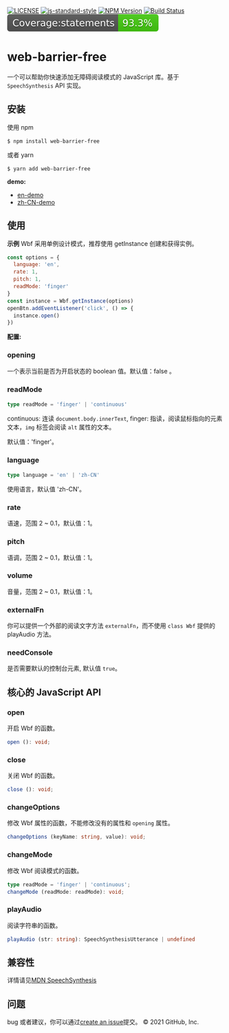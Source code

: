 [![LICENSE](https://img.shields.io/github/license/bubkoo/html-to-image?style=flat-square)](./LICENSE) [![js-standard-style](https://img.shields.io/badge/code%20style-standard-brightgreen.svg?style=flat-square)](https://github.com/karma-runner/karma-coverage) [![NPM Version](https://img.shields.io/npm/v/web-barrier-free.svg)][npm-url] [![Build Status](https://app.travis-ci.com/halodong/web-barrier-free.svg?branch=master)](https://www.travis-ci.com) [![jest coverage](coverage/badge-statements.svg)](coverage/badge-statements.svg)

[npm-url]: https://npmjs.org/package/web-barrier-free

# web-barrier-free

一个可以帮助你快速添加无障碍阅读模式的 JavaScript 库。基于 `SpeechSynthesis` API 实现。

## 安装

使用 npm

```
$ npm install web-barrier-free
```

或者 yarn

```
$ yarn add web-barrier-free
```

**demo:**

- [en-demo](https://codesandbox.io/s/pedantic-stitch-ru1no)
- [zh-CN-demo](https://halodong.github.io/)

## 使用

**示例** Wbf 采用单例设计模式，推荐使用 getInstance 创建和获得实例。

```js
const options = {
  language: 'en',
  rate: 1,
  pitch: 1,
  readMode: 'finger'
}
const instance = Wbf.getInstance(options)
openBtn.addEventListener('click', () => {
  instance.open()
})
```

**配置:**

### opening

一个表示当前是否为开启状态的 boolean 值。默认值：false 。

### readMode

```ts
type readMode = 'finger' | 'continuous'
```

continuous: 连读 `document.body.innerText`, finger: 指读，阅读鼠标指向的元素文本，`img` 标签会阅读 `alt` 属性的文本。

默认值：'finger'。

### language

```ts
type language = 'en' | 'zh-CN'
```

使用语言，默认值 'zh-CN'。

### rate

语速，范围 2 ~ 0.1，默认值：1。

### pitch

语调，范围 2 ~ 0.1，默认值：1。

### volume

音量，范围 2 ~ 0.1，默认值：1。

### externalFn

你可以提供一个外部的阅读文字方法 `externalFn`，而不使用 `class Wbf` 提供的 playAudio 方法。

### needConsole

是否需要默认的控制台元素, 默认值 `true`。

## 核心的 JavaScript API

### open

开启 Wbf 的函数。

```typescript
open (): void;
```

### close

关闭 Wbf 的函数。

```typescript
close (): void;
```

### changeOptions

修改 Wbf 属性的函数，不能修改没有的属性和 `opening` 属性。

```typescript
changeOptions (keyName: string, value): void;
```

### changeMode

修改 Wbf 阅读模式的函数。

```typescript
type readMode = 'finger' | 'continuous';
changeMode (readMode: readMode): void;
```

### playAudio

阅读字符串的函数。

```typescript
playAudio (str: string): SpeechSynthesisUtterance | undefined
```

## 兼容性

详情请见[MDN SpeechSynthesis](https://developer.mozilla.org/en-US/docs/Web/API/SpeechSynthesis#browser_compatibility)

## 问题

bug 或者建议，你可以通过[create an issue](https://github.com/halodong/web-barrier-free/issues/new)提交。 © 2021 GitHub, Inc.
